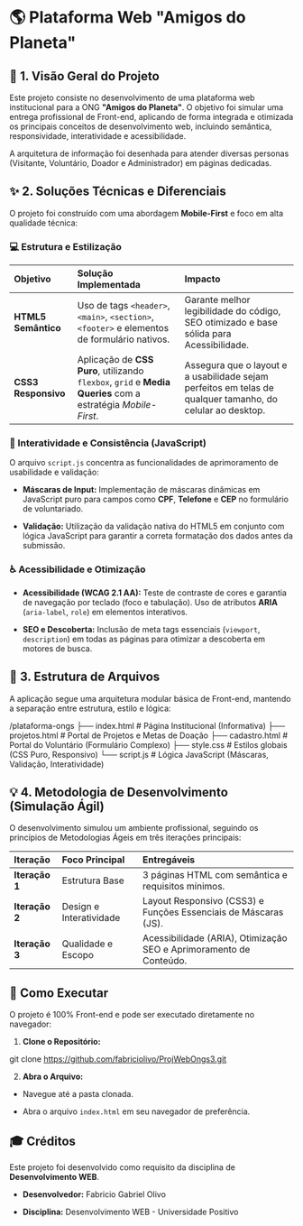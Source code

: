 # 🌎 Plataforma Web "Amigos do Planeta"

## 📝 1. Visão Geral do Projeto

Este projeto consiste no desenvolvimento de uma plataforma web institucional para a ONG **"Amigos do Planeta"**. O objetivo foi simular uma entrega profissional de Front-end, aplicando de forma integrada e otimizada os principais conceitos de desenvolvimento web, incluindo semântica, responsividade, interatividade e acessibilidade.

A arquitetura de informação foi desenhada para atender diversas personas (Visitante, Voluntário, Doador e Administrador) em páginas dedicadas.

## ✨ 2. Soluções Técnicas e Diferenciais

O projeto foi construído com uma abordagem **Mobile-First** e foco em alta qualidade técnica:

### 💻 Estrutura e Estilização

| Objetivo | Solução Implementada | Impacto |
| :--- | :--- | :--- |
| **HTML5 Semântico** | Uso de tags `<header>`, `<main>`, `<section>`, `<footer>` e elementos de formulário nativos. | Garante melhor legibilidade do código, SEO otimizado e base sólida para Acessibilidade. |
| **CSS3 Responsivo** | Aplicação de **CSS Puro**, utilizando `flexbox`, `grid` e **Media Queries** com a estratégia *Mobile-First*. | Assegura que o layout e a usabilidade sejam perfeitos em telas de qualquer tamanho, do celular ao desktop. |

### 🚀 Interatividade e Consistência (JavaScript)

O arquivo `script.js` concentra as funcionalidades de aprimoramento de usabilidade e validação:

* **Máscaras de Input:** Implementação de máscaras dinâmicas em JavaScript puro para campos como **CPF**, **Telefone** e **CEP** no formulário de voluntariado.

* **Validação:** Utilização da validação nativa do HTML5 em conjunto com lógica JavaScript para garantir a correta formatação dos dados antes da submissão.

### ♿ Acessibilidade e Otimização

* **Acessibilidade (WCAG 2.1 AA):** Teste de contraste de cores e garantia de navegação por teclado (foco e tabulação). Uso de atributos **ARIA** (`aria-label`, `role`) em elementos interativos.

* **SEO e Descoberta:** Inclusão de meta tags essenciais (`viewport`, `description`) em todas as páginas para otimizar a descoberta em motores de busca.

## 📂 3. Estrutura de Arquivos

A aplicação segue uma arquitetura modular básica de Front-end, mantendo a separação entre estrutura, estilo e lógica:

/plataforma-ongs 
├── index.html # Página Institucional (Informativa) 
├── projetos.html # Portal de Projetos e Metas de Doação 
├── cadastro.html # Portal do Voluntário (Formulário Complexo) 
├── style.css # Estilos globais (CSS Puro, Responsivo) 
└── script.js # Lógica JavaScript (Máscaras, Validação, Interatividade)

## 💡 4. Metodologia de Desenvolvimento (Simulação Ágil)

O desenvolvimento simulou um ambiente profissional, seguindo os princípios de Metodologias Ágeis em três iterações principais:

| Iteração | Foco Principal | Entregáveis |
| :--- | :--- | :--- |
| **Iteração 1** | Estrutura Base | 3 páginas HTML com semântica e requisitos mínimos. |
| **Iteração 2** | Design e Interatividade | Layout Responsivo (CSS3) e Funções Essenciais de Máscaras (JS). |
| **Iteração 3** | Qualidade e Escopo | Acessibilidade (ARIA), Otimização SEO e Aprimoramento de Conteúdo. |

## 🏃 Como Executar

O projeto é 100% Front-end e pode ser executado diretamente no navegador:

1. **Clone o Repositório:**

git clone https://github.com/fabriciolivo/ProjWebOngs3.git


2. **Abra o Arquivo:**

* Navegue até a pasta clonada.

* Abra o arquivo `index.html` em seu navegador de preferência.

## 🎓 Créditos

Este projeto foi desenvolvido como requisito da disciplina de **Desenvolvimento WEB**.

* **Desenvolvedor:** Fabricio Gabriel Olivo

* **Disciplina:** Desenvolvimento WEB - Universidade Positivo